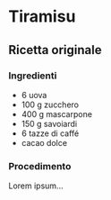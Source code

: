 # Tiramisu

## Ricetta originale

### Ingredienti

 - 6 uova
 - 100 g zucchero
 - 400 g mascarpone
 - 150 g savoiardi
 - 6 tazze di caffé
 - cacao dolce

### Procedimento

Lorem ipsum...
